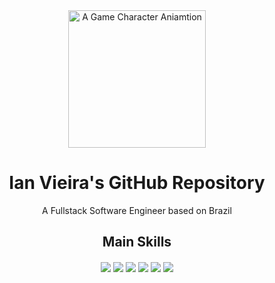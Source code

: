 <div>
  <div align="center">
    <img align="center" alt="A Game Character Aniamtion" src="https://i.pinimg.com/originals/20/f9/81/20f98123c58ba9701e9f9040aa14ab29.gif" width="220px"/> 
  </div>
  <div>
    <h1 align="center">Ian Vieira's GitHub Repository</h1>
    <p align="center">A Fullstack Software Engineer based on Brazil</p>
  </div>
  <div>
    <h2 align="center">Main Skills</h2>
    <div align="center">
      <img align="center" src="https://img.shields.io/badge/Node.js-43853D?style=for-the-badge&logo=node.js&logoColor=white"/>
      <img align="center" src="https://img.shields.io/badge/Python-3776AB?style=for-the-badge&logo=python&logoColor=white"/>
      <img align="center" src="https://img.shields.io/badge/Java-ED8B00?style=for-the-badge&logo=openjdk&logoColor=white"/>
      <img align="center" src="https://img.shields.io/badge/React-20232A?style=for-the-badge&logo=react&logoColor=61DAFB"/>
      <img align="center" src="https://img.shields.io/badge/Angular-DD0031?style=for-the-badge&logo=angular&logoColor=white"/>
      <img align="center" src="https://img.shields.io/badge/TypeScript-007ACC?style=for-the-badge&logo=typescript&logoColor=white"/>
    </div>
    
  </div>

</div>

